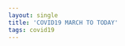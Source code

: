```yaml
---
layout: single
title: 'COVID19 MARCH TO TODAY'
tags: covid19  
--- 
```


<div id="observablehq-e8086a82"></div>
<script type="module">
import {Runtime, Inspector} from "https://cdn.jsdelivr.net/npm/@observablehq/runtime@4/dist/runtime.js";
import define from "https://api.observablehq.com/@danielcaraway/global-covid19-confirmed-cases.js?v=3";
const inspect = Inspector.into("#observablehq-e8086a82");
(new Runtime).module(define, name => (name === "chart") && inspect());
</script>




